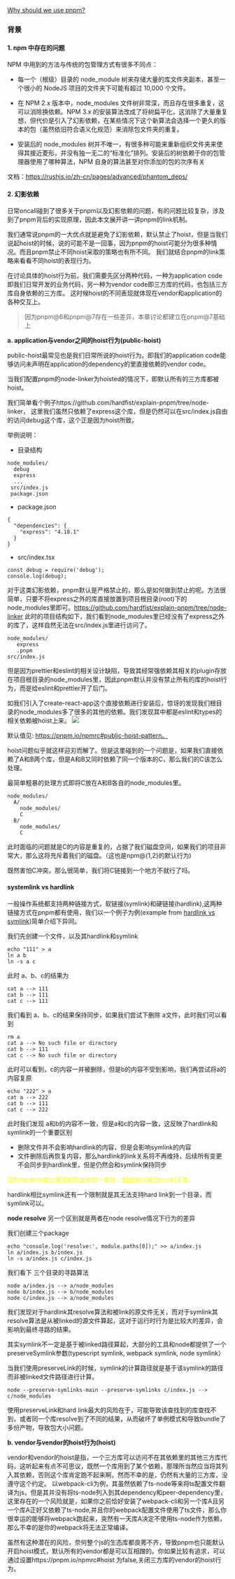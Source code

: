 [Why should we use pnpm?](https://medium.com/pnpm/why-should-we-use-pnpm-75ca4bfe7d93)

### 背景
#### 1. npm 中存在的问题

NPM 中用到的方法与传统的包管理方式有很多不同点：

- 每一个（根级）目录的 node_module 树来存储大量的库文件夹副本，甚至一个很小的 NodeJS 项目的文件夹下可能有超过 10,000 个文件。

- 在 NPM 2.x 版本中，node_modules 文件树非常深，而且存在很多重复，这可以消除换依赖。NPM 3.x 的安装算法改成了将树扁平化，这消除了大量重复想，但代价是引入了幻影依赖，在某些情况下这个新算法会选择一个更久的版本的包（虽然依旧符合语义化规范）来消除包文件夹的重复。

- 安装后的 node_modules 树并不唯一，有很多种可能来重新组织文件夹来使得其接近菱形，并没有独一无二的“标准化”排列。安装后的树依赖于你的包管理器使用了哪种算法，NPM 自身的算法甚至对你添加的包的次序有关

文档：https://rushjs.io/zh-cn/pages/advanced/phantom_deps/

#### 2. 幻影依赖
日常oncall碰到了很多关于pnpm以及幻影依赖的问题，有的问题比较复杂，涉及到了pnpm背后的实现原理，因此本文展开讲一讲pnpm的link机制。

我们通常说pnpm的一大优点就是避免了幻影依赖，默认禁止了hoist，但是当我们说起hoist的时候，说的可能不是一回事，因为pnpm的hoist可能分为很多种情况。而且pnpm禁止不同hoist采取的策略也有所不同。
我们就结合pnpm的link策略来看看不同hoist的表现行为。

在讨论具体的hoist行为前，我们需要先区分两种代码，一种为application code即我们日常开发的业务代码，另一种为vendor code即三方库的代码，也包括三方库自身依赖的三方库。
这时候hoist的不同表现就体现在vendor和application的各种交互上。

> 因为pnpm@6和pnpm@7存在一些差异，本章讨论都建立在pnpm@7基础上

**a. application与vendor之间的hoist行为(public-hoist)**

 public-hoist最常见也是我们日常所说的hoist行为。即我们的application code能够访问未声明在application的dependency的里直接依赖的vendor code。

当我们配置pnpm的node-linker为hoisted的情况下，即默认所有的三方库都被hoist。

我们简单看个例子https://github.com/hardfist/explain-pnpm/tree/node-linker， 这里我们虽然只依赖了express这个库，但是仍然可以在src/index.js自由的访问debug这个库，这个正是因为hoist所致。

 举例说明：
- 目录结构
```
node_modules/
  debug
  express
  ...
 src/index.js
 package.json
```
- package.json
```
{
  "dependencies": {
    "express": "4.18.1"
  }
}
```
- src/index.tsx
```
const debug = require('debug');
console.log(debug);
```

对于这类幻影依赖，pnpm默认是严格禁止的，那么是如何做到禁止的呢。方法很简单，只要不将express之外的库直接放置到项目根目录(root)下的node_modules里即可。https://github.com/hardfist/explain-pnpm/tree/node-linker
此时的项目结构如下，我们看到node_modules里已经没有了express之外的库了，这样自然无法在src/index.js里进行访问了。

```
node_modules/
   express
   .pnpm
src/index.js
```
但是因为prettier和eslint的相关设计缺陷，导致其经常强依赖其相关的plugin存放在项目根目录的node_modules里，因此pnpm默认并没有禁止所有的库的hoist行为，而是给eslint和prettier开了后门。

如我们引入了create-react-app这个直接依赖进行安装后，惊讶的发现我们根目录的node_modules多了很多的其他的依赖。我们发现其中都是eslint和types的相关依赖被hoist上来。
<img src="./assets/eslint.png">

默认值见: https://pnpm.io/npmrc#public-hoist-pattern。


hoist问题似乎就这样迎刃而解了。但是这里碰到的一个问题是，如果我们直接依赖了A和B两个库，但是A和B又同时依赖了同一个版本的C，那么我们的C该怎么处理。

最简单粗暴的处理方式即将C放在A和B各自的node_modules里。
```
node_modules/
  A/
    node_modules/
    C
  B/
    node_modules/
    C
```
此时面临的问题就是C的内容是重复的，占据了我们磁盘空间，如果我们的项目非常大，那么这将充斥着我们的磁盘。（这也是npm@{1,2}的默认行为)

既然害怕C冲突，那么很简单，我们将C链接到一个地方不就行了吗。

#### systemlink vs hardlink
一般操作系统都支持两种链接方式，软链接(symlink)和硬链接(hardlink),这两种链接方式在pnpm都有使用，我们以一个例子为例(example from [hardlink vs symlink](https://stackoverflow.com/questions/185899/what-is-the-difference-between-a-symbolic-link-and-a-hard-link#:~:text=A%20simple%20way%20to%20see,to%20the%20actual%20file%20itself.))简单介绍下异同。

我们先创建一个文件，以及其hardlink和symlink
```
echo "111" > a
ln a b
ln -s a c
```

此时 a、b、c的结果为
```
cat a --> 111
cat b --> 111
cat c --> 111
```

我们看到 a、b、c的结果保持同步，如果我们尝试下删除 a文件，此时我们可以看到
```
rm a
cat a --> No such file or directory
cat b --> 111
cat c --> No such file or directory
```

此时可以看到，c的内容一并被删除，但是b的内容不受到影响，我们再尝试将a的内容复原
```
echo "222" > a
cat a --> 222
cat b --> 111
cat c --> 222
```

此时我们发现 a和b的内容不一致，但是a和c的内容一致，这反映了hardlink和symlink的一个重要区别
- 删除文件并不会影响hardlink的内容，但是会影响symlink的内容
- 文件删除后再恢复内容，那么hardlink的link关系将不再维持，后续所有变更不会同步到hardlink里，但是仍然会和symlink保持同步

<font color="yellow">因为hardlink难以保证和原文件的一致性，因此难以保证hmr的正常。</font>

hardlink相比symlink还有一个限制就是其无法支持hard link到一个目录，而symlink可以。

**node resolve**
另一个区别就是两者在node resolve情况下行为的差异

我们创建三个package
```
echo "console.log('resolve:', module.paths[0]);" >> a/index.js
ln a/index.js b/index.js
ln -s a/index.js c/index.js
```
我们看下 三个目录的寻路算法
```
node a/index.js --> a/node_modules
node b/index.js --> b/node_modules
node c/index.js --> a/node_modules
```
我们发现对于hardlink其resolve算法和被link的原文件无关，而对于symlink其resolve算法是从被linked的源文件算起，这对于运行时行为是比较大的差异，会影响到最终寻路的结果。

其实symlink不一定是基于被linked路径算起，大部分的工具和node都提供了一个preserveSymlink参数(typescript symlink, webpack symlink, node symlink）

当我们使用preserveLink的时候，symlink的计算路径就是基于该symlink的路径而非被linked文件路径进行计算。
```
node --preserve-symlinks-main --preserve-symlinks c/index.js --> c/node_modules
```
使用preserveLink和hard link最大的风险在于，可能导致该查找到的库查找不到，或者同一个库resolve到了不同的结果，从而破坏了单例模式和导致bundle了多份产物，导致包大小问题。


**b. vendor与vendor的hoist行为(hoist)**

vendor和vendor的hoist是指，一个三方库可以访问不在其依赖里的其他三方库代码，这听起来有点不可思议，既然一个库用到了某个依赖，那理所当然应当将其列入其依赖，否则这个库肯定跑不起来啊，然而不幸的是，仍然有大量的三方库，没遵守这个约定。
以webpack-cli为例，其虽然依赖了ts-node等来将ts配置文件翻译为js，但是其并没有将ts-node列入到其dependency和peer-dependency里，这里存在的一个风险就是，如果你之前恰好安装了webpack-cli和另一个库A且另一个库A正好又依赖了ts-node,并且你的webpack配置文件使用了ts文件，那么你很幸运的能够将webpack跑起来，突然有一天库A决定不使用ts-node作为依赖，那么不幸的是你的webpack将无法正常编译。

虽然有这种潜在的风险，奈何整个js的生态库都良莠不齐，导致pnpm也只能默认开启hoist模式，默认所有的vendor都是可以互相蹭的。你如果比较有追求，可以通过设置https://pnpm.io/npmrc#hoist 为false,关闭三方库的vendor的hoist行为。


